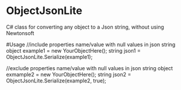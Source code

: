 # ObjectJsonLite
C# class for converting any object to a Json string, without using Newtonsoft

#Usage
//include properties name/value with null values in json string
object example1 = new YourObjectHere();
string json1 = ObjectJsonLite.Serialize(example1);

//exclude properties name/value with null values in json string
object exmample2 = new YourObjectHere();
string json2 = ObjectJsonLite.Serialize(example2, true);
